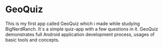 # GeoQuiz

This is my first app called GeoQuiz which i made while studying BigNerdRanch.
It`s a simple quiz-app with a few questions in it.
GeoQuiz demonstrates full Android application development process, usages of basic tools and concepts. 

